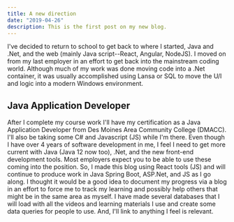 ```yaml
---
title: A new direction
date: "2019-04-26"
description: This is the first post on my new blog.
---
```


I've decided to return to school to get back to where I started, Java and .Net, and the web (mainly Java script--React, Angular, NodeJS). I moved on from my last employer in an effort to get back into the mainstream coding world. Although much of my work was done moving code into a .Net container, it was usually accomplished using Lansa or SQL to move the U/I and logic into a modern Windows environment.

## Java Application Developer

After I complete my course work I'll have my certification as a Java Application Developer from Des Moines Area Community College (DMACC). I'll also be taking some C# and Javascript (JS) while I'm there. Even though I have over 4 years of software development in me, I feel I need to get more current with Java (Java 12 now too), .Net, and the new front-end development tools. Most employers expect you to be able to use these coming into the position. So, I made this blog using React tools (JS) and will continue to produce work in Java Spring Boot, ASP.Net, and JS as I go along. I thought it would be a good idea to document my progress via a blog in an effort to force me to track my learning and possibly help others that might be in the same area as myself. I have made several databases that I will load with all the videos and learning materials I use and create some data queries for people to use. And, I'll link to anything I feel is relevant.
